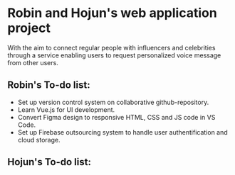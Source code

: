 # Robin and Hojun's web application project
With the aim to connect regular people with influencers and celebrities through a service enabling users to request personalized voice message from other users. 



## Robin's To-do list:
- Set up version control system on collaborative github-repository.
- Learn Vue.js for UI development.
- Convert Figma design to responsive HTML, CSS and JS code in VS Code.
- Set up Firebase outsourcing system to handle user authentification and cloud storage.

## Hojun's To-do list:
